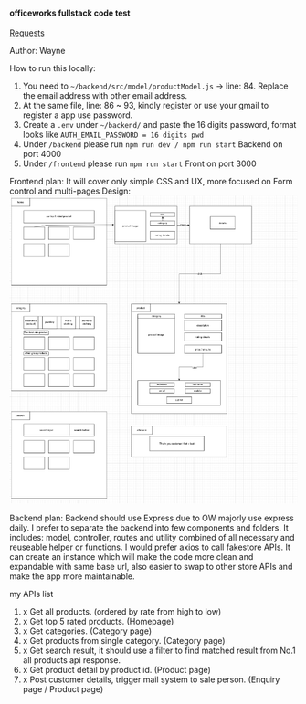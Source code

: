 #### officeworks fullstack code test

[Requests](https://bitbucket.org/ow-online/test-wayne-zhang/src/master/)

Author: Wayne

How to run this locally:
1. You need to `~/backend/src/model/productModel.js` -> line: 84. Replace the email address with other email address.
2. At the same file, line: 86 ~ 93, kindly register or use your gmail to register a app use password.
3. Create a `.env` under `~/backend/` and paste the 16 digits password, format looks like `AUTH_EMAIL_PASSWORD = 16 digits pwd`
4. Under `/backend` please run `npm run dev / npm run start` Backend on port 4000
5. Under `/frontend` please run `npm run start` Front on port 3000

Frontend plan:
  It will cover only simple CSS and UX, more focused on Form control and multi-pages
  Design:
  ![](frontend-plan.png)

Backend plan:
  Backend should use Express due to OW majorly use express daily. I prefer to separate the backend into few components and folders. It includes: model, controller, routes and utility combined of all necessary and reuseable helper or functions.
  I would prefer axios to call fakestore APIs. It can create an instance which will make the code more clean and expandable with same base url, also easier to swap to other store APIs and make the app more maintainable.
  
  my APIs list
  1. x Get all products. (ordered by rate from high to low) 
  2. x Get top 5 rated products. (Homepage)
  3. x Get categories. (Category page)
  4. x Get products from single category. (Category page)
  5. x Get search result, it should use a filter to find matched result from No.1 all products api response.
  6. x Get product detail by product id. (Product page)
  7. x Post customer details, trigger mail system to sale person. (Enquiry page / Product page)